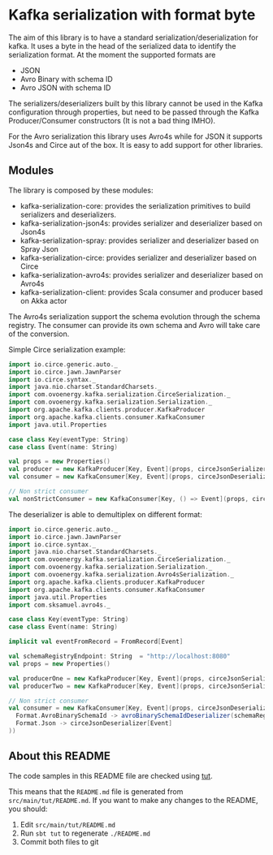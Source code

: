 Kafka serialization with format byte
====================================

The aim of this library is to have a standard serialization/deserialization for kafka. It uses a byte in the head of the
serialized data to identify the serialization format. At the moment the supported formats are

 - JSON
 - Avro Binary with schema ID
 - Avro JSON with schema ID

The serializers/deserializers built by this library cannot be used in the Kafka configuration through properties, but need
to be passed through the Kafka Producer/Consumer constructors (It is not a bad thing IMHO).

For the Avro serialization this library uses Avro4s while for JSON it supports Json4s and Circe aut of the box. It is
easy to add support for other libraries.

## Modules

The library is composed by these modules:

 - kafka-serialization-core: provides the serialization primitives to build serializers and deserializers.
 - kafka-serialization-json4s: provides serializer and deserializer based on Json4s
 - kafka-serialization-spray: provides serializer and deserializer based on Spray Json
 - kafka-serialization-circe: provides serializer and deserializer based on Circe
 - kafka-serialization-avro4s: provides serializer and deserializer based on Avro4s
 - kafka-serialization-client: provides Scala consumer and producer based on Akka actor

The Avro4s serialization support the schema evolution through the schema registry. The consumer can provide its own schema
and Avro will take care of the conversion.

Simple Circe serialization example:

````scala
import io.circe.generic.auto._
import io.circe.jawn.JawnParser
import io.circe.syntax._
import java.nio.charset.StandardCharsets._
import com.ovoenergy.kafka.serialization.CirceSerialization._
import com.ovoenergy.kafka.serialization.Serialization._
import org.apache.kafka.clients.producer.KafkaProducer
import org.apache.kafka.clients.consumer.KafkaConsumer
import java.util.Properties

case class Key(eventType: String)
case class Event(name: String)

val props = new Properties()
val producer = new KafkaProducer[Key, Event](props, circeJsonSerializer[Key], circeJsonSerializer[Event])
val consumer = new KafkaConsumer[Key, Event](props, circeJsonDeserializer[Key], circeJsonDeserializer[Event])

// Non strict consumer
val nonStrictConsumer = new KafkaConsumer[Key, () => Event](props, circeJsonDeserializer[Key], nonStrictDeserializer(circeJsonDeserializer[Event]))
````

The deserializer is able to demultiplex on different format:
````scala
import io.circe.generic.auto._
import io.circe.jawn.JawnParser
import io.circe.syntax._
import java.nio.charset.StandardCharsets._
import com.ovoenergy.kafka.serialization.CirceSerialization._
import com.ovoenergy.kafka.serialization.Serialization._
import com.ovoenergy.kafka.serialization.Avro4sSerialization._
import org.apache.kafka.clients.producer.KafkaProducer
import org.apache.kafka.clients.consumer.KafkaConsumer
import java.util.Properties
import com.sksamuel.avro4s._

case class Key(eventType: String)
case class Event(name: String)

implicit val eventFromRecord = FromRecord[Event]

val schemaRegistryEndpoint: String  = "http://localhost:8080"
val props = new Properties()

val producerOne = new KafkaProducer[Key, Event](props, circeJsonSerializer[Key], circeJsonSerializer[Event])
val producerTwo = new KafkaProducer[Key, Event](props, circeJsonSerializer[Key], avroBinarySchemaIdSerializer[Event](schemaRegistryEndpoint, isKey = false))

// Non strict consumer
val consumer = new KafkaConsumer[Key, Event](props, circeJsonDeserializer[Key], formatDemultiplexerDeserializer(
  Format.AvroBinarySchemaId -> avroBinarySchemaIdDeserializer(schemaRegistryEndpoint, isKey = false),
  Format.Json -> circeJsonDeserializer[Event]
))
````

## About this README

The code samples in this README file are checked using [tut](https://github.com/tpolecat/tut).

This means that the `README.md` file is generated from `src/main/tut/README.md`. If you want to make any changes to the README, you should:

1. Edit `src/main/tut/README.md`
2. Run `sbt tut` to regenerate `./README.md`
3. Commit both files to git
